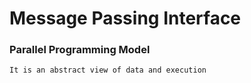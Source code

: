 # Message Passing Interface

### Parallel Programming Model
`It is an abstract view of data and execution`
